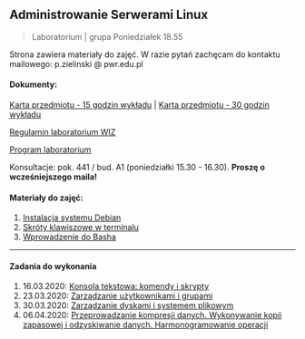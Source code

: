 ## Administrowanie Serwerami Linux
> Laboratorium | grupa Poniedziałek 18.55

Strona zawiera materiały do zajęć. W razie pytań zachęcam do kontaktu mailowego: p.zielinski @ pwr.edu.pl

#### Dokumenty:

[Karta przedmiotu - 15 godzin wykładu](docs/15h.pdf)  |  [Karta przedmiotu - 30 godzin wykładu](docs/30h.pdf)

[Regulamin laboratorium WIZ](docs/regulamin.pdf)

[Program laboratorium](0_lab.md)

Konsultacje: pok. 441 / bud. A1 (poniedziałki 15.30 - 16.30). **Proszę o wcześniejszego maila!**

#### Materiały do zajęć:

1. [Instalacja systemu Debian](1_installation.md)
2. [Skróty klawiszowe w terminalu](2_shortcuts.md)
3. [Wprowadzenie do Basha](3_bash_intro.md)

------

#### Zadania do wykonania

1. 16.03.2020: [Konsola tekstowa: komendy i skrypty](tasks_1.md)
2. 23.03.2020: [Zarządzanie użytkownikami i grupami](tasks_2.md)
3. 30.03.2020: [Zarządzanie dyskami i systemem plikowym](tasks_3.md)
4. 06.04.2020: [Przeprowadzanie kompresji danych. Wykonywanie kopii zapasowej i odzyskiwanie danych. Harmonogramowanie operacji](tasks_4.md)

